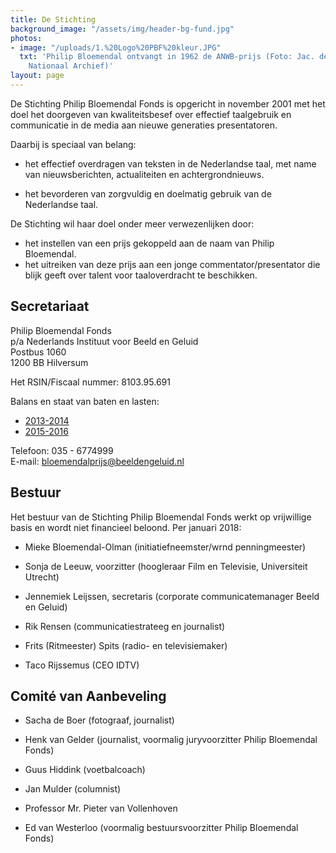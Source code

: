 ```yaml
---
title: De Stichting
background_image: "/assets/img/header-bg-fund.jpg"
photos:
- image: "/uploads/1.%20Logo%20PBF%20kleur.JPG"
  txt: 'Philip Bloemendal ontvangt in 1962 de ANWB-prijs (Foto: Jac. de Nijs. Bron:
    Nationaal Archief)'
layout: page
---
```


De Stichting Philip Bloemendal Fonds is opgericht in november 2001 met het doel het doorgeven van kwaliteitsbesef over effectief taalgebruik en communicatie in de media aan nieuwe generaties presentatoren.

Daarbij is speciaal van belang:

* het effectief overdragen van teksten in de Nederlandse taal, met name van nieuwsberichten, actualiteiten en achtergrondnieuws.

* het bevorderen van zorgvuldig en doelmatig gebruik van de Nederlandse taal.

De Stichting wil haar doel onder meer verwezenlijken door:

* het instellen van een prijs gekoppeld aan de naam van Philip Bloemendal.
* het uitreiken van deze prijs aan een jonge commentator/presentator die blijk geeft over talent voor taaloverdracht te beschikken.

## Secretariaat

Philip Bloemendal Fonds  
p/a Nederlands Instituut voor Beeld en Geluid  
Postbus 1060  
1200 BB Hilversum  

Het RSIN/Fiscaal nummer: 8103.95.691

Balans en staat van baten en lasten:

* [2013-2014](/uploads/Financieeljaarverslag2013-2014PBP.pdf)
* [2015-2016](/uploads/Financieeljaarverslag2015-2016PBP.pdf)

Telefoon: 035 - 6774999  
E-mail: [bloemendalprijs@beeldengeluid.nl](mailto:bloemendalprijs@beeldengeluid.nl)

## Bestuur

Het bestuur van de Stichting Philip Bloemendal Fonds werkt op vrijwillige basis en wordt niet financieel beloond. Per januari 2018:

* Mieke Bloemendal-Olman (initiatiefneemster/wrnd penningmeester)

* Sonja de Leeuw, voorzitter (hoogleraar Film en Televisie, Universiteit Utrecht)

* Jennemiek Leijssen, secretaris (corporate communicatemanager Beeld en Geluid)

* Rik Rensen (communicatiestrateeg en journalist)

* Frits (Ritmeester) Spits (radio- en televisiemaker)

* Taco Rijssemus (CEO IDTV)

## Comité van Aanbeveling

* Sacha de Boer (fotograaf, journalist)

* Henk van Gelder (journalist, voormalig juryvoorzitter Philip Bloemendal Fonds)

* Guus Hiddink (voetbalcoach)

* Jan Mulder (columnist)

* Professor Mr. Pieter van Vollenhoven

* Ed van Westerloo (voormalig bestuursvoorzitter Philip Bloemendal Fonds)